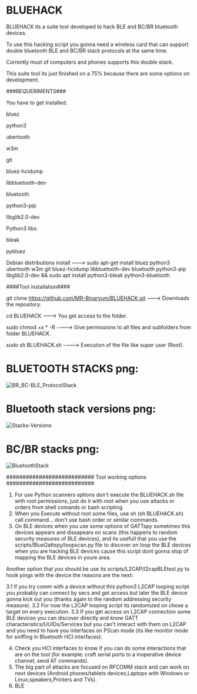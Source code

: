 # BLUEHACK

BLUEHACK its a suite tool developed to hack BLE and BC/BR bluetooth devices.

To use this hacking script you gonna need a wireless card that can support double bluetooth BLE and BC/BR stack protocols at the same time.

Currently must of computers and phones supports this double stack.

This suite tool its just finished on a 75% because there are some options on development.

###REQUERIMENTS###

You have to get installed:

bluez 

python3 

ubertooth 

w3m 

git 

bluez-hcidump 

libbluetooth-dev 

bluetooth 

python3-pip 

libglib2.0-dev 

Python3 libs:

bleak 

pybluez


Debian distributions install ---> sudo apt-get install bluez python3 ubertooth w3m git bluez-hcidump libbluetooth-dev bluetooth python3-pip libglib2.0-dev && sudo apt install python3-bleak python3-bluetooth

####Tool installation####

git clone https://github.com/MR-Binaryum/BLUEHACK.git ---> Downloads the repository.

cd BLUEHACK ---> You get access to the folder.

sudo chmod +x * -R  ----> Give permissions to all files and subfolders from folder BLUEHACK.

sudo sh BLUEHACK.sh ----> Execution of the file like super user (Root).

# BLUETOOTH STACKS png:



![BR_BC-BLE_ProtocolStack](https://github.com/user-attachments/assets/c15d5220-ac40-4496-af96-e64c86c54014)

# Bluetooth stack versions png:

![Stacks-Versions](https://github.com/user-attachments/assets/7820ea41-8146-469c-93cf-016802e2a2bb)

# BC/BR stacks png:

![BluetoothStack](https://github.com/user-attachments/assets/ac8d8e66-523d-4787-b079-b8fc656f4c51)

###########################
Tool working options
###########################

1. For use Python scanners options don't execute the BLUEHACK.sh file with root permissions, just do it with root when you use attacks or orders from shell comands or bash scripting.
2. When you Execute without root some files, use sh (sh BLUEHACK.sh) call command... don't use bash order or similar commands.
3. On BLE devices when you use some options of GATTspy sometimes this devices appears and dissapears on scans (this happens to random security measures of BLE devices), and its usefull that you use the scripts/BlueGattspy/loopscan.py file to discover on loop the BLE devices when you are hacking BLE devices cause this script dont gonna stop of mapping the BLE devices in youre area.

Another option that you should be use its scripts/L2CAP/l2capBLEtest.py to hook pings with the device the reasons are the next:

  3.1 If you try comm with a device without this python3 L2CAP looping script you probably can connect by secs and get access but later the BLE device gonna kick out you (thanks again to the random addressing security measure).
  3.2 For now the L2CAP looping script its randomized on chose a target on every execution.
  3.3 If you get access on L2CAP connection some BLE devices you can discover directly and know GATT characteristics/UUIDs/Services but you can't interact with them on L2CAP and you need to have you interfaces on PScan mode (its like monitor    mode for sniffing in Bluetooth HCI interfaces).

4. Check you HCI interfaces to know if you can do some interactions that are on the tool (for example: craft serial ports to a inoperative device channel, send AT commands).
5. The big part of attacks are focused on RFCOMM stack and can work on next devices (Android phones/tablets devices,Laptops with Windows or Linux,speakers,Printers and TVs).
6. BLE
